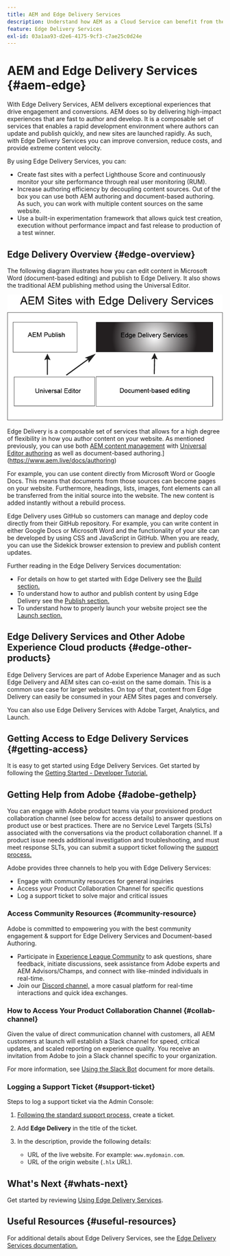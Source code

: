 ```yaml
---
title: AEM and Edge Delivery Services
description: Understand how AEM as a Cloud Service can benefit from the performance and perfect Lighthouse scores offered by Edge Delivery Services.
feature: Edge Delivery Services
exl-id: 03a1aa93-d2e6-4175-9cf3-c7ae25c0d24e
---
```


# AEM and Edge Delivery Services {#aem-edge}

With Edge Delivery Services, AEM delivers exceptional experiences that drive engagement and conversions. AEM does so by delivering high-impact experiences that are fast to author and develop. It is a composable set of services that enables a rapid development environment where authors can update and publish quickly, and new sites are launched rapidly. As such, with Edge Delivery Services you can improve conversion, reduce costs, and provide extreme content velocity.

By using Edge Delivery Services, you can:

* Create fast sites with a perfect Lighthouse Score and continuously monitor your site performance through real user monitoring (RUM).
* Increase authoring efficiency by decoupling content sources. Out of the box you can use both AEM authoring and document-based authoring. As such, you can work with multiple content sources on the same website.
* Use a built-in experimentation framework that allows quick test creation, execution without performance impact and fast release to production of a test winner.

## Edge Delivery Overview {#edge-overview}

The following diagram illustrates how you can edit content in Microsoft Word (document-based editing) and publish to Edge Delivery. It also shows the traditional AEM publishing method using the Universal Editor.

![Edge Delivery Architecture](assets/edgedelivery.png)

Edge Delivery is a composable set of services that allows for a high degree of flexibility in how you author content on your website. As mentioned previously, you can use both [AEM content management](https://experienceleague.adobe.com/docs/experience-manager-cloud-service/content/sites/authoring/getting-started/concepts.html) with [Universal Editor authoring](/help/implementing/universal-editor/introduction.md) as well as document-based authoring.](https://www.aem.live/docs/authoring)

For example, you can use content directly from Microsoft Word or Google Docs. This means that documents from those sources can become pages on your website. Furthermore, headings, lists, images, font elements can all be transferred from the initial source into the website. The new content is added instantly without a rebuild process.

Edge Delivery uses GitHub so customers can manage and deploy code directly from their GitHub repository. For example, you can write content in either Google Docs or Microsoft Word and the functionality of your site can be developed by using CSS and JavaScript in GitHub. When you are ready, you can use the Sidekick browser extension to preview and publish content updates.

Further reading in the Edge Delivery Services documentation:

* For details on how to get started with Edge Delivery see the [Build section.](https://www.aem.live/docs/#build)
* To understand how to author and publish content by using Edge Delivery see the [Publish section.](https://www.aem.live/docs/authoring)
* To understand how to properly launch your website project see the [Launch section.](https://www.aem.live/docs/#launch)

## Edge Delivery Services and Other Adobe Experience Cloud products {#edge-other-products}

Edge Delivery Services are part of Adobe Experience Manager and as such Edge Delivery and AEM sites can co-exist on the same domain. This is a common use case for larger websites. On top of that, content from Edge Delivery can easily be consumed in your AEM Sites pages and conversely.

You can also use Edge Delivery Services with Adobe Target, Analytics, and Launch.

## Getting Access to Edge Delivery Services {#getting-access}

It is easy to get started using Edge Delivery Services. Get started by following the [Getting Started - Developer Tutorial.](https://www.aem.live/developer/tutorial)

## Getting Help from Adobe {#adobe-gethelp}

You can engage with Adobe product teams via your provisioned product collaboration channel (see below for access details) to answer questions on product use or best practices. There are no Service Level Targets (SLTs) associated with the conversations via the product collaboration channel. If a product issue needs additional investigation and troubleshooting, and must meet response SLTs, you can submit a support ticket following the [support process.](https://experienceleague.adobe.com/?support-tab=home#support)

Adobe provides three channels to help you with Edge Delivery Services:

* Engage with community resources for general inquiries
* Access your Product Collaboration Channel for specific questions
* Log a support ticket to solve major and critical issues

### Access Community Resources {#community-resource}

Adobe is committed to empowering you with the best community engagement & support for Edge Delivery Services and Document-based Authoring.

* Participate in [Experience League Community](https://adobe.ly/3Q6kTKl) to ask questions, share feedback, initiate discussions, seek assistance from Adobe experts and AEM Advisors/Champs, and connect with like-minded individuals in real-time.
* Join our [Discord channel,](https://discord.gg/aem-live) a more casual platform for real-time interactions and quick idea exchanges.

### How to Access Your Product Collaboration Channel {#collab-channel}

Given the value of direct communication channel with customers, all AEM customers at launch will establish a Slack channel for speed, critical updates, and scaled reporting on experience quality. You receive an invitation from Adobe to join a Slack channel specific to your organization.

For more information, see [Using the Slack Bot](https://www.aem.live/docs/slack) document for more details.

### Logging a Support Ticket {#support-ticket}

Steps to log a support ticket via the Admin Console:

1. [Following the standard support process,](https://experienceleague.adobe.com/?support-tab=home#support) create a ticket.
1. Add **Edge Delivery** in the title of the ticket.
1. In the description, provide the following details:

    * URL of the live website. For example: `www.mydomain.com`.
    * URL of the origin website (`.hlx` URL).

## What's Next {#whats-next}

Get started by reviewing [Using Edge Delivery Services](/help/edge/using.md).

## Useful Resources {#useful-resources}

For additional details about Edge Delivery Services, see the [Edge Delivery Services documentation.](https://www.aem.live/docs/)
